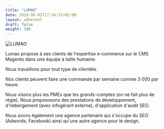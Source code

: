 ```yaml
---
title: "LUMAO"
date: 2018-06-02T17:34:31+02:00
layout: adherent
draft: false
weight: 300
---
```


![LUMAO](https://raw.githubusercontent.com/opengento/site-opengento/master/static/img/partners/LUMAO.jpg "LUMAO")


Lumao propose à ses clients de l'expertise e-commerce sur le CMS Magento dans une équipe à taille humaine.
 
Nous travaillons pour tout type de clientèle. 

Nos clients peuvent faire une commande par semaine comme 3 000 par heure.

Nous visons plus les PMEs que les grands-comptes (on ne fait plus de régie).
Nous propososons des prestations de développement, d'hébergement (avec infogérant externe), d'application d'audit SEO. 

Nous avons également une agence partenaire qui s'occupe du SEO (Adwords, Facebook) ainsi qu'une autre agence pour le design.